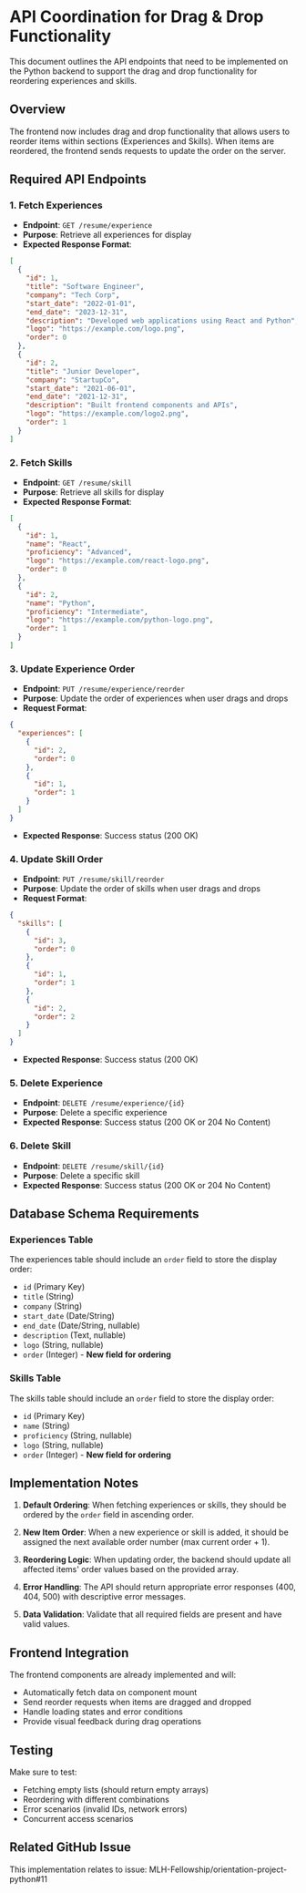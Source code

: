 # API Coordination for Drag & Drop Functionality

This document outlines the API endpoints that need to be implemented on the Python backend to support the drag and drop functionality for reordering experiences and skills.

## Overview

The frontend now includes drag and drop functionality that allows users to reorder items within sections (Experiences and Skills). When items are reordered, the frontend sends requests to update the order on the server.

## Required API Endpoints

### 1. Fetch Experiences
- **Endpoint**: `GET /resume/experience`
- **Purpose**: Retrieve all experiences for display
- **Expected Response Format**:
```json
[
  {
    "id": 1,
    "title": "Software Engineer",
    "company": "Tech Corp",
    "start_date": "2022-01-01",
    "end_date": "2023-12-31",
    "description": "Developed web applications using React and Python",
    "logo": "https://example.com/logo.png",
    "order": 0
  },
  {
    "id": 2,
    "title": "Junior Developer",
    "company": "StartupCo",
    "start_date": "2021-06-01",
    "end_date": "2021-12-31",
    "description": "Built frontend components and APIs",
    "logo": "https://example.com/logo2.png",
    "order": 1
  }
]
```

### 2. Fetch Skills
- **Endpoint**: `GET /resume/skill`
- **Purpose**: Retrieve all skills for display
- **Expected Response Format**:
```json
[
  {
    "id": 1,
    "name": "React",
    "proficiency": "Advanced",
    "logo": "https://example.com/react-logo.png",
    "order": 0
  },
  {
    "id": 2,
    "name": "Python",
    "proficiency": "Intermediate",
    "logo": "https://example.com/python-logo.png",
    "order": 1
  }
]
```

### 3. Update Experience Order
- **Endpoint**: `PUT /resume/experience/reorder`
- **Purpose**: Update the order of experiences when user drags and drops
- **Request Format**:
```json
{
  "experiences": [
    {
      "id": 2,
      "order": 0
    },
    {
      "id": 1,
      "order": 1
    }
  ]
}
```
- **Expected Response**: Success status (200 OK)

### 4. Update Skill Order
- **Endpoint**: `PUT /resume/skill/reorder`
- **Purpose**: Update the order of skills when user drags and drops
- **Request Format**:
```json
{
  "skills": [
    {
      "id": 3,
      "order": 0
    },
    {
      "id": 1,
      "order": 1
    },
    {
      "id": 2,
      "order": 2
    }
  ]
}
```
- **Expected Response**: Success status (200 OK)

### 5. Delete Experience
- **Endpoint**: `DELETE /resume/experience/{id}`
- **Purpose**: Delete a specific experience
- **Expected Response**: Success status (200 OK or 204 No Content)

### 6. Delete Skill
- **Endpoint**: `DELETE /resume/skill/{id}`
- **Purpose**: Delete a specific skill
- **Expected Response**: Success status (200 OK or 204 No Content)

## Database Schema Requirements

### Experiences Table
The experiences table should include an `order` field to store the display order:
- `id` (Primary Key)
- `title` (String)
- `company` (String)
- `start_date` (Date/String)
- `end_date` (Date/String, nullable)
- `description` (Text, nullable)
- `logo` (String, nullable)
- `order` (Integer) - **New field for ordering**

### Skills Table
The skills table should include an `order` field to store the display order:
- `id` (Primary Key)
- `name` (String)
- `proficiency` (String, nullable)
- `logo` (String, nullable)
- `order` (Integer) - **New field for ordering**

## Implementation Notes

1. **Default Ordering**: When fetching experiences or skills, they should be ordered by the `order` field in ascending order.

2. **New Item Order**: When a new experience or skill is added, it should be assigned the next available order number (max current order + 1).

3. **Reordering Logic**: When updating order, the backend should update all affected items' order values based on the provided array.

4. **Error Handling**: The API should return appropriate error responses (400, 404, 500) with descriptive error messages.

5. **Data Validation**: Validate that all required fields are present and have valid values.

## Frontend Integration

The frontend components are already implemented and will:
- Automatically fetch data on component mount
- Send reorder requests when items are dragged and dropped
- Handle loading states and error conditions
- Provide visual feedback during drag operations

## Testing

Make sure to test:
- Fetching empty lists (should return empty arrays)
- Reordering with different combinations
- Error scenarios (invalid IDs, network errors)
- Concurrent access scenarios

## Related GitHub Issue

This implementation relates to issue: MLH-Fellowship/orientation-project-python#11
